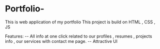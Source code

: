 # Portfolio-
This is web application of my portfolio
This project is build on HTML , CSS , JS

Features:
-- All info at one click related to our profiles , resumes , projects info , our services with contact me page.
-- Attractive UI
